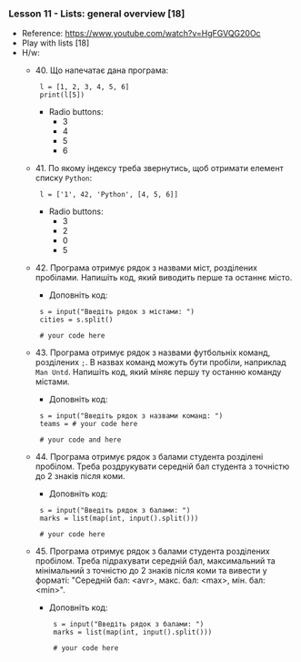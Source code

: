 ### Lesson 11 - Lists: general overview [18]
- Reference: https://www.youtube.com/watch?v=HgFGVQG20Oc
- Play with lists [18]
- H/w:
  - 40\. Що напечатає дана програма:
     ```
      l = [1, 2, 3, 4, 5, 6]
      print(l[5])
      ```
    - Radio buttons:
      - 3
      - 4
      - 5
      - 6
  - 41\. По якому індексу треба звернутись, щоб отримати елемент  списку `Python`:
     ```
      l = ['1', 42, 'Python', [4, 5, 6]]
    ```
    - Radio buttons:
      - 3
      - 2
      - 0
      - 5
  - 42\. Програма отримує рядок з назвами міст, розділених пробілами. Напишіть код, який виводить перше та останнє місто.
     - Доповніть код:
      ```
       s = input("Введіть рядок з містами: ")
       cities = s.split()
   
       # your code here
       ```
  - 43\. Програма отримує рядок з назвами футбольніх команд, розділених `;`. В назвах команд можуть бути пробіли, наприклад `Man Untd`. Напишіть код, який міняє першу ту останню команду містами.
     - Доповніть код:
      ```
       s = input("Введіть рядок з назвами команд: ")
       teams = # your code here
   
       # your code and here
       ```
    
  - 44\. Програма отримує рядок з балами студента розділені пробілом. Треба роздрукувати середній бал студента з точністю до 2 знаків після коми.
     - Доповніть код:
      ```
       s = input("Введіть рядок з балами: ")
       marks = list(map(int, input().split()))
   
       # your code here
       ```
  - 45\. Програма отримує рядок з балами студента розділених пробілом. Треба підрахувати середній бал, максимальний та мінімальний з точністю до 2 знаків після коми та вивести у форматі: "Середній бал: \<avr\>, макс. бал: \<max\>, мін. бал: \<min\>".
    - Доповніть код:
      ```
       s = input("Введіть рядок з балами: ")
       marks = list(map(int, input().split()))
   
       # your code here
       ```